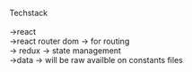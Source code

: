 Techstack  
<br/>
->react
<br/>
->react router dom -> for routing 
<br/>
-> redux -> state management
<br/> 
->data -> will be raw availble on constants files 

